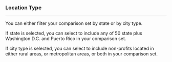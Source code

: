 ### Location Type

***

You can either filter your comparison set by state or by city type. 

If state is selected, you can select to include any of 50 state plus Washington D.C. and Puerto Rico in your comparison set. 

If city type is selected, you can select to include non-profits located in either rural areas, or metropolitan areas, or both in your comparison set. 


